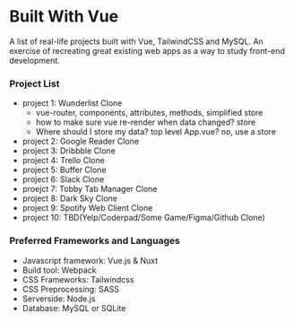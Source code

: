 # Built With Vue

A list of real-life projects built with Vue, TailwindCSS and MySQL. An exercise of recreating great existing web apps as a way to study front-end development.

### Project List

- project 1: Wunderlist Clone
  - vue-router, components, attributes, methods, simplified store
  - how to make sure vue re-render when data changed? store
  - Where should I store my data? top level App.vue? no, use a store
- project 2: Google Reader Clone
- project 3: Dribbble Clone
- project 4: Trello Clone
- project 5: Buffer Clone
- project 6: Slack Clone
- proejct 7: Tobby Tab Manager Clone
- project 8: Dark Sky Clone
- project 9: Spotify Web Client Clone
- project 10: TBD(Yelp/Coderpad/Some Game/Figma/Github Clone)

### Preferred Frameworks and Languages

- Javascript framework: Vue.js & Nuxt
- Build tool: Webpack
- CSS Frameworks: Tailwindcss
- CSS Preprocessing: SASS
- Serverside: Node.js
- Database: MySQL or SQLite
